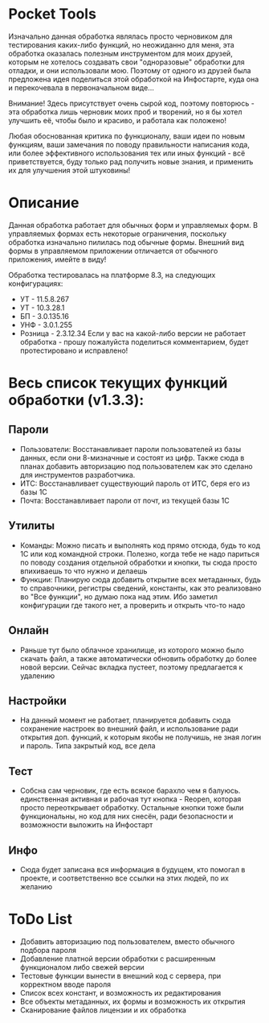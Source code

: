 # Pocket Tools
Изначально данная обработка являлась просто черновиком для тестирования каких-либо функций, но неожиданно для меня, эта обработка оказалась полезным инструментом для моих друзей, которым не хотелось создавать свои "одноразовые" обработки для отладки, и они использовали мою. Поэтому от одного из друзей была предложена идея поделиться этой обработкой на Инфостарте, куда она и перекочевала в первоначальном виде... 

Внимание! Здесь присутствует очень сырой код, поэтому повторюсь - эта обработка лишь черновик моих проб и творений, но я бы хотел улучшить её, чтобы было и красиво, и работала как положено!

Любая обоснованная критика по функционалу, ваши идеи по новым функциям, ваши замечания по поводу правильности написания кода, или более эффективного использования тех или иных функций - всё приветствуется, буду только рад получить новые знания, и применить их для улучшения этой штуковины!

# Описание
Данная обработка работает для обычных форм и управляемых форм. В управляемых формах есть некоторые ограничения, поскольку обработка изначально пилилась под обычные формы. Внешний вид формы в управляемом приложении отличается от обычного приложения, имейте в виду!

Обработка тестировалась на платформе 8.3, на следующих конфигурациях:
* УТ - 11.5.8.267
* УТ - 10.3.28.1
* БП - 3.0.135.16
* УНФ - 3.0.1.255
* Розница - 2.3.12.34
Если у вас на какой-либо версии не работает обработка - прошу пожалуйста поделиться комментарием, будет протестировано и исправлено!

# Весь список текущих функций обработки (v1.3.3):

## Пароли
* Пользователи: Восстанавливает пароли пользователей из базы данных, если они 8-мизначные и состоят из цифр. Также сюда в планах добавить авторизацию под пользователем как это сделано для инструментов разработчика.
* ИТС: Восстанавливает существующий пароль от ИТС, беря его из базы 1С
* Почта: Восстанавливает пароли от почт, из текущей базы 1С

## Утилиты
* Команды: Можно писать и выполнять код прямо отсюда, будь то код 1С или код командной строки. Полезно, когда тебе не надо париться по поводу создания отдельной обработки и кнопки, ты сюда просто впихиваешь то что нужно и делаешь
* Функции: Планирую сюда добавить открытие всех метаданных, будь то справочники, регистры сведений, константы, как это реализовано во "Все функции", но думаю пока над этим. Ибо заметил конфигурации где такого нет, а проверить и открыть что-то надо

## Онлайн
* Раньше тут было облачное хранилище, из которого можно было скачать файл, а также автоматически обновить обработку до более новой версии. Сейчас вкладка пустеет, поэтому предлагается к удалению

## Настройки
* На данный момент не работает, планируется добавить сюда сохранение настроек во внешний файл, и использование ради открытия доп. функций, к которым якобы не получишь, не зная логин и пароль. Типа закрытый код, все дела

## Тест
* Собсна сам черновик, где есть всякое барахло чем я балуюсь. единственная активная и рабочая тут кнопка - Reopen, которая просто переоткрывает обработку. Остальные кнопки тоже были функциональны, но код для них снесён, ради безопасности и возможности выложить на Инфостарт

## Инфо
* Сюда будет записана вся информация в будущем, кто помогал в проекте, и соответственно все ссылки на этих людей, по их желанию
 

# ToDo List
* Добавить авторизацию под пользователем, вместо обычного подбора пароля
* Добавление платной версии обработки с расширенным функционалом либо свежей версии
* Тестовые функции вынести в внешний код с сервера, при корректном вводе пароля
* Список всех констант, и возможность их редактирования
* Все объекты метаданных, их формы и возможность их открытия
* Сканирование файлов лицензии и их обработка

